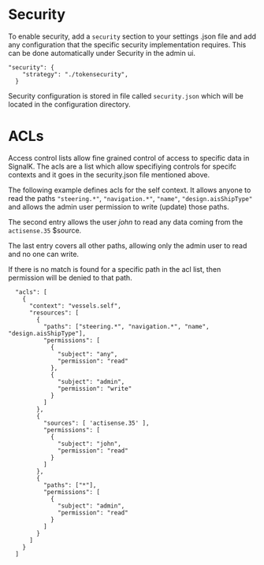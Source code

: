 Security
========

To enable security, add a `security` section to your settings .json file and add any configuration that the specific security implementation requires. This can be done automatically under Security in the admin ui.

```
"security": {
    "strategy": "./tokensecurity",
  }
```

Security configuration is stored in file called `security.json` which will be located in the configuration directory.

ACLs
====

Access control lists allow fine grained control of access to specific data in SignalK. The acls are a list which allow specifiying controls for specifc contexts and it goes in the security.json file mentioned above.

The following example defines acls for the self context. It allows anyone to read the paths `"steering.*"`, `"navigation.*"`, `"name"`, `"design.aisShipType"` and allows the admin user permission to write (update) those paths. 

The second entry allows the user _john_ to read any data coming from the `actisense.35` $source.

The last entry covers all other paths, allowing only the admin user to read and no one can write.

If there is no match is found for a specific path in the acl list, then permission will be denied to that path.

```
  "acls": [
    {
      "context": "vessels.self",
      "resources": [
        {
          "paths": ["steering.*", "navigation.*", "name", "design.aisShipType"],
          "permissions": [
            {
              "subject": "any",
              "permission": "read"
            },
            {
              "subject": "admin",
              "permission": "write"
            }
          ]
        },
        {
          "sources": [ 'actisense.35' ],
          "permissions": [
            {
              "subject": "john",
              "permission": "read"
            }
          ]
        },
        {
          "paths": ["*"],
          "permissions": [
            {
              "subject": "admin",
              "permission": "read"
            }
          ]
        }
      ]
    }
  ]
  ```
